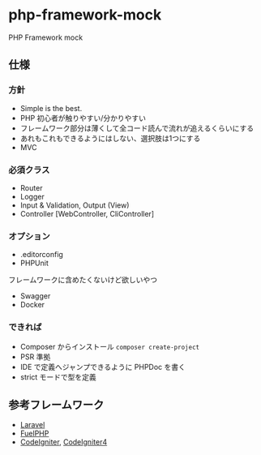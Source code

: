 # php-framework-mock
PHP Framework mock

## 仕様

### 方針
- Simple is the best.
- PHP 初心者が触りやすい/分かりやすい
- フレームワーク部分は薄くして全コード読んで流れが追えるくらいにする
- あれもこれもできるようにはしない、選択肢は1つにする
- MVC

### 必須クラス
- Router
- Logger
- Input & Validation, Output (View)
- Controller [WebController, CliController]

### オプション
- .editorconfig
- PHPUnit

フレームワークに含めたくないけど欲しいやつ
- Swagger
- Docker

### できれば
- Composer からインストール `composer create-project`
- PSR 準拠
- IDE で定義へジャンプできるように PHPDoc を書く
- strict モードで型を定義

## 参考フレームワーク
- [Laravel](https://github.com/laravel/laravel)
- [FuelPHP](https://github.com/fuel/core)
- [CodeIgniter](https://github.com/bcit-ci/CodeIgniter), [CodeIgniter4](https://github.com/codeigniter4/CodeIgniter4)

